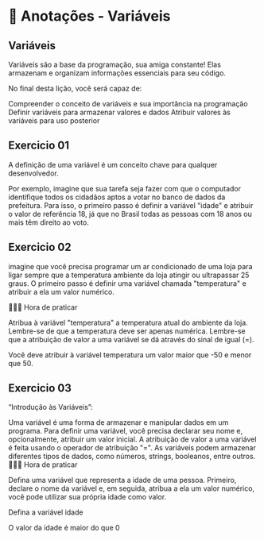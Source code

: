 
# 📌 Anotações - Variáveis

## Variáveis

Variáveis são a base da programação, sua amiga constante! Elas armazenam e organizam informações essenciais para seu código.

No final desta lição, você será capaz de:

Compreender o conceito de variáveis e sua importância na programação
Definir variáveis para armazenar valores e dados
Atribuir valores às variáveis para uso posterior  

## Exercicio 01

A definição de uma variável é um conceito chave para qualquer desenvolvedor.

Por exemplo, imagine que sua tarefa seja fazer com que o computador identifique todos os cidadãos aptos a votar no banco de dados da prefeitura. Para isso, o primeiro passo é definir a variável "idade" e atribuir o valor de referência 18, já que no Brasil todas as pessoas com 18 anos ou mais têm direito ao voto.

## Exercicio 02

imagine que você precisa programar um ar condicionado de uma loja para ligar sempre que a temperatura ambiente da loja atingir ou ultrapassar 25 graus. O primeiro passo é definir uma variável chamada "temperatura" e atribuir a ela um valor numérico.

👨🏻‍💻 Hora de praticar

Atribua à variável "temperatura" a temperatura atual do ambiente da loja. Lembre-se de que a temperatura deve ser apenas numérica. Lembre-se que a atribuição de valor a uma variável se dá através do sinal de igual (=).

Você deve atribuir à variável temperatura um valor maior que -50 e menor que 50.

## Exercicio 03

“Introdução às Variáveis”:

Uma variável é uma forma de armazenar e manipular dados em um programa.
Para definir uma variável, você precisa declarar seu nome e, opcionalmente, atribuir um valor inicial.
A atribuição de valor a uma variável é feita usando o operador de atribuição "=".
As variáveis podem armazenar diferentes tipos de dados, como números, strings, booleanos, entre outros.
👨🏻‍💻 Hora de praticar

Defina uma variável que representa a idade de uma pessoa. Primeiro, declare o nome da variável e, em seguida, atribua a ela um valor numérico, você pode utilizar sua própria idade como valor.

Defina a variável idade

O valor da idade é maior do que 0
